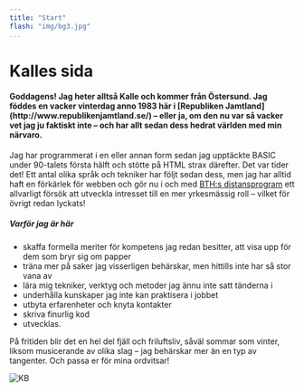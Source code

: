 ```yaml
---
title: "Start"
flash: "img/bg3.jpg"
...
```


Kalles sida
===========

<h4 markdown="1">
Goddagens! Jag heter alltså Kalle och kommer från Östersund. Jag föddes en vacker vinterdag anno 1983 här i 
[Republiken Jamtland](http://www.republikenjamtland.se/) – eller ja, om den nu var så vacker vet jag ju faktiskt inte – 
och har allt sedan dess hedrat världen med min närvaro.
</h4>

Jag har programmerat i en eller annan form sedan jag upptäckte BASIC under 90-talets första hälft och stötte på HTML strax därefter. Det var tider det! 
Ett antal olika språk och tekniker har följt sedan dess, men jag har alltid haft en förkärlek för webben och gör nu i och med 
[BTH:s distansprogram](https://www.bth.se/distansutbildningar/webbprogrammering) ett allvarligt försök att utveckla intresset till en mer yrkesmässig roll –
vilket för övrigt redan lyckats!

##### Varför jag är här

* skaffa formella meriter för kompetens jag redan besitter, att visa upp för dem som bryr sig om papper
* träna mer på saker jag visserligen behärskar, men hittills inte har så stor vana av
* lära mig tekniker, verktyg och metoder jag ännu inte satt tänderna i
* underhålla kunskaper jag inte kan praktisera i jobbet
* utbyta erfarenheter och knyta kontakter
* skriva finurlig kod
* utvecklas.

På fritiden blir det en hel del fjäll och friluftsliv, såväl sommar som vinter, liksom musicerande av olika slag – 
jag behärskar mer än en typ av tangenter. Och passa er för mina ordvitsar!

<div class="spacer"></div>

<div class="center"><img src="img/me.jpg" alt="KB"></div>
